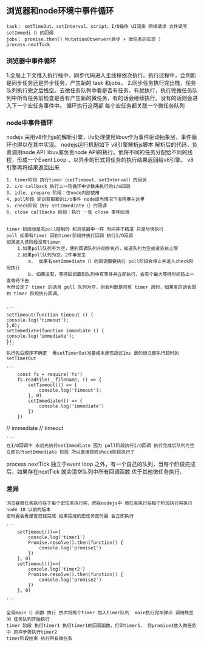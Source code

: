 ## 浏览器和node环境中事件循环
    task： setTimeOut、setInterval、script、I/O操作 UI渲染 网络请求 文件读写 setImmedi（）的回调
    jobs： promise.then() MutationObserver(异步 + 微任务的实现 )  process.nextTick
### 浏览器中事件循环
 1.全局上下文推入执行栈中，同步代码进入主线程依次执行。执行过程中，会判断是同步任务还是异步任务，产生新的 task 和jobs。
 2.同步任务执行完出栈，任务队列执行完之后栈空。去微任务队列中看是否有任务。有就执行，执行完微任务队列中所有任务前检查是否有产生新的微任务，有的话会继续执行。没有的话则会进入下一个宏任务事件中。
 循环执行这两部
 每个宏任务都关联一个微任务队列



 ### node中事件循环
 nodejs 采用v8作为js的解析引擎，i/o处理使用libuv作为事件驱动抽象层，事件循环也得以在其中实现。
 nodejs运行机制如下
    v8引擎解析js脚本
    解析后的代码，负责调用node API
    libuv库负责node API的执行。他将不同的任务分配给不同的线程，形成一个Event Loop ，以异步的形式将任务的执行结果返回给v8引擎。
    v8引擎再将结果返回出来


    1. timer阶段 执行timer（setTimeout、setInterval）的回调
    2. i/o callback 执行上一轮循环中少数未执行的i/o回调
    3. idle, prepare 阶段：仅node内部使用
    4. poll阶段 轮训获取新的i/o事件 node适当情况下会阻塞在这里
    5. check阶段 执行 setImmediate（）的回调
    6. close callbacks 阶段：执行 一些 close 事件回调


    timer 阶段也是有poll控制的 和浏览器中一样 时间并不精准 只是尽快执行
    poll 如果有timer 回到timer阶段并执行回调 执行I/O回调
    如果进入该阶段没有timer 
        1.如果poll队列不为空，便利回调队列并同步执行，知道队列为空或者系统上限
        2.如果poll队列为空，2件事发生 
            a.  如果有setImmediate（）的回调需要执行 poll阶段会停止并进入check阶段执行
            b. 如果没有，等待回调直到队列中有事件并立即执行，会有个最大等待时间防止一直等待下去
    当然设定了 timer 的话且 poll 队列为空，则会判断是否有 timer 超时，如果有的话会回到 timer 阶段执行回调。


    ```
    setTimeout(function timeout () {
    console.log('timeout');
    },0);
    setImmediate(function immediate () {
    console.log('immediate');
    });
    ```
    执行先后顺序不确定  看setTimerOut准备成本是否超过1ms 是的话立即执行超时的setTimerOut

    ``` 
        const fs = require('fs')
        fs.readFile(__filename, () => {
            setTimeout(() => {
                console.log('timeout');
            }, 0)
            setImmediate(() => {
                console.log('immediate')
            })
        })
// immediate
// timeout

    ```
    在I/O回调中 永远先执行setImmediate 因为 poll阶段执行I/O回调 执行完成后队列为空 立即执行setImmediate 阶段 所以直接跳转check阶段执行了


 process.nextTick 
 独立于event loop 之外，有一个自己的队列，当每个阶段完成后，如果存在nextTick 就会清空队列中所有回调函数 优于其他微任务执行、

 ### 差异
    浏览器微任务执行在于每个宏任务执行完，而在nodejs中 微任务执行在每个阶段执行完执行 
    node 10 以前的版本 
    定时器会看是否已经完成 如果完成的宏任务定时器 会立即执行

    ```
        setTimeout(()=>{
            console.log('timer1')
            Promise.resolve().then(function() {
                console.log('promise1')
            })
        }, 0)
        setTimeout(()=>{
            console.log('timer2')
            Promise.resolve().then(function() {
                console.log('promise2')
            })
        }, 0)

    ```

    全局main（）函数 执行 依次将两个timer 加入timer队列  main执行完毕弹出 调用栈空闲 任务队列开始执行
    timer 阶段 执行timer1 执行timer1的回调函数，打印timer1， 将promise1放入微任务中 同样步骤执行timer2
    timer阶段结束 执行所有微任务


